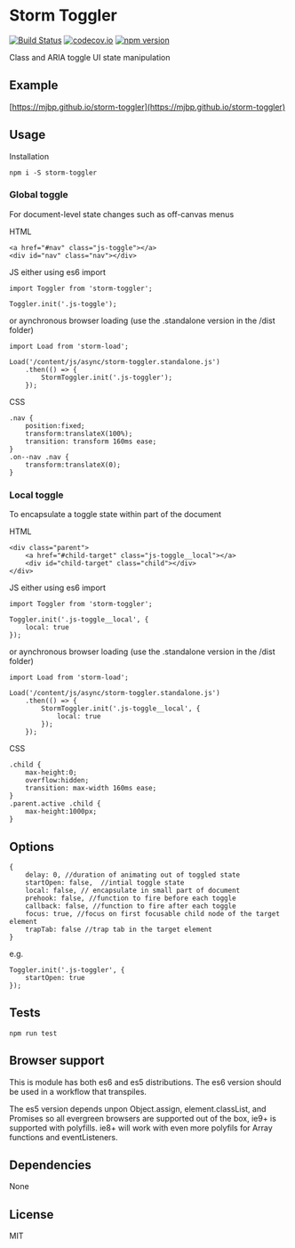 # Storm Toggler

[![Build Status](https://travis-ci.org/mjbp/storm-toggler.svg?branch=master)](https://travis-ci.org/mjbp/storm-toggler)
[![codecov.io](http://codecov.io/github/mjbp/storm-toggler/coverage.svg?branch=master)](http://codecov.io/github/mjbp/storm-toggler?branch=master)
[![npm version](https://badge.fury.io/js/storm-toggler.svg)](https://badge.fury.io/js/storm-toggler)

Class and ARIA toggle UI state manipulation

## Example
[https://mjbp.github.io/storm-toggler](https://mjbp.github.io/storm-toggler)

## Usage
Installation
```
npm i -S storm-toggler
```

### Global toggle
For document-level state changes such as off-canvas menus

HTML
```
<a href="#nav" class="js-toggle"></a>
<div id="nav" class="nav"></div>
```
JS
either using es6 import
```
import Toggler from 'storm-toggler';

Toggler.init('.js-toggle');
```
or aynchronous browser loading (use the .standalone version in the /dist folder)
```
import Load from 'storm-load';

Load('/content/js/async/storm-toggler.standalone.js')
    .then(() => {
        StormToggler.init('.js-toggler');
    });
```
CSS
```
.nav {
    position:fixed;
    transform:translateX(100%);
    transition: transform 160ms ease;
}
.on--nav .nav {
    transform:translateX(0);
}
```

### Local toggle
To encapsulate a toggle state within part of the document

HTML
```
<div class="parent">
    <a href="#child-target" class="js-toggle__local"></a>
    <div id="child-target" class="child"></div>
</div>
```
JS
either using es6 import
```
import Toggler from 'storm-toggler';

Toggler.init('.js-toggle__local', {
    local: true
});
```
or aynchronous browser loading (use the .standalone version in the /dist folder)
```
import Load from 'storm-load';

Load('/content/js/async/storm-toggler.standalone.js')
    .then(() => {
        StormToggler.init('.js-toggle__local', {
            local: true
        });
    });
```
CSS
```
.child {
    max-height:0;
    overflow:hidden;
    transition: max-width 160ms ease;
}
.parent.active .child {
    max-height:1000px;
}
```

## Options
```
{
	delay: 0, //duration of animating out of toggled state
	startOpen: false,  //intial toggle state
	local: false, // encapsulate in small part of document
	prehook: false, //function to fire before each toggle
	callback: false, //function to fire after each toggle
	focus: true, //focus on first focusable child node of the target element
	trapTab: false //trap tab in the target element
}
```
e.g.
```
Toggler.init('.js-toggler', {
    startOpen: true
});
```

## Tests
```
npm run test
```

## Browser support
This is module has both es6 and es5 distributions. The es6 version should be used in a workflow that transpiles.

The es5 version depends unpon Object.assign, element.classList, and Promises so all evergreen browsers are supported out of the box, ie9+ is supported with polyfills. ie8+ will work with even more polyfils for Array functions and eventListeners.

## Dependencies
None

## License
MIT